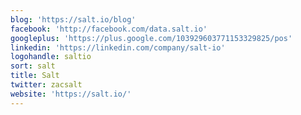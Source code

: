 ```yaml
---
blog: 'https://salt.io/blog'
facebook: 'http://facebook.com/data.salt.io'
googleplus: 'https://plus.google.com/103929603771153329825/pos'
linkedin: 'https://linkedin.com/company/salt-io'
logohandle: saltio
sort: salt
title: Salt
twitter: zacsalt
website: 'https://salt.io/'
---
```

